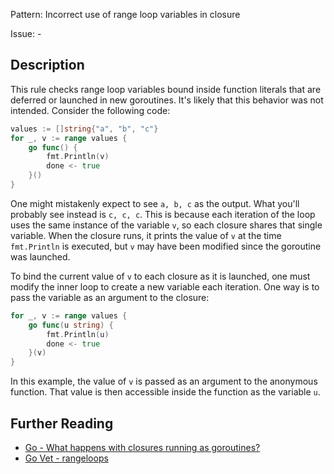 Pattern: Incorrect use of range loop variables in closure

Issue: -

## Description

This rule checks range loop variables bound inside function literals that are deferred or launched in new goroutines. It's likely that this behavior was not intended. Consider the following code:

```go
values := []string{"a", "b", "c"}
for _, v := range values {
	go func() {
		fmt.Println(v)
		done <- true
	}()
}
```
One might mistakenly expect to see `a, b, c` as the output. What you'll probably see instead is `c, c, c`. This is because each iteration of the loop uses the same instance of the variable `v`, so each closure shares that single variable. When the closure runs, it prints the value of `v` at the time `fmt.Println` is executed, but `v` may have been modified since the goroutine was launched.


To bind the current value of `v` to each closure as it is launched, one must modify the inner loop to create a new variable each iteration. One way is to pass the variable as an argument to the closure:

```go
for _, v := range values {
	go func(u string) {
		fmt.Println(u)
		done <- true
	}(v)
}
```

In this example, the value of `v` is passed as an argument to the anonymous function. That value is then accessible inside the function as the variable `u`.

## Further Reading

* [Go - What happens with closures running as goroutines?](https://golang.org/doc/faq#closures_and_goroutines)
* [Go Vet - rangeloops](https://golang.org/cmd/vet/#hdr-Range_loop_variables)
